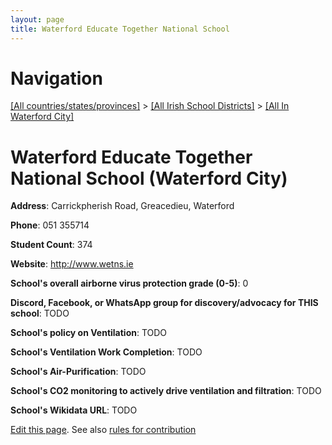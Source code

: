 ```yaml
---
layout: page
title: Waterford Educate Together National School
---
```

# Navigation

[[All countries/states/provinces]](../../..) > [[All Irish School Districts]](../..) > [[All In Waterford City]](..)

# Waterford Educate Together National School (Waterford City)

**Address**: Carrickpherish Road, Greacedieu, Waterford

**Phone**: 051 355714

**Student Count**: 374

**Website**: <http://www.wetns.ie>

**School's overall airborne virus protection grade (0-5)**: 0

**Discord, Facebook, or WhatsApp group for discovery/advocacy for THIS school**: TODO

**School's policy on Ventilation**: TODO

**School's Ventilation Work Completion**: TODO

**School's Air-Purification**: TODO

**School's CO2 monitoring to actively drive ventilation and filtration**: TODO

**School's Wikidata URL**: TODO


[Edit this page](https://github.com/ventilate-schools/Ireland/edit/main/./Waterford_City/Waterford_Educate_Together_National_School.md). See also [rules for contribution](../../../contribution-rules/)